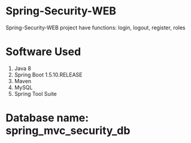 # Spring-Security-WEB
Spring-Security-WEB project have functions: login, logout, register, roles

# Software Used
1. Java 8
2. Spring Boot 1.5.10.RELEASE
3. Maven
4. MySQL
5. Spring Tool Suite

# Database name: spring_mvc_security_db
